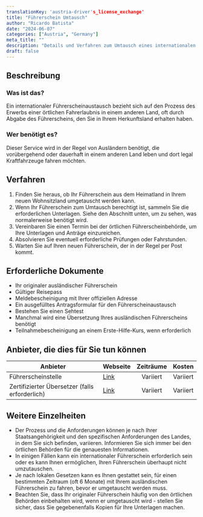 ```yaml
---
translationKey: 'austria-driver's_license_exchange'
title: "Führerschein Umtausch"
author: "Ricardo Batista"
date: "2024-06-07"
categories: ["Austria", "Germany"]
meta_title: ""
description: "Details und Verfahren zum Umtausch eines internationalen Führerscheins in Österreich und Deutschland"
draft: false
---
```


## Beschreibung
### Was ist das?
Ein internationaler Führerscheinaustausch bezieht sich auf den Prozess des Erwerbs einer örtlichen Fahrerlaubnis in einem anderen Land, oft durch Abgabe des Führerscheins, den Sie in Ihrem Herkunftsland erhalten haben.

### Wer benötigt es?
Dieser Service wird in der Regel von Ausländern benötigt, die vorübergehend oder dauerhaft in einem anderen Land leben und dort legal Kraftfahrzeuge fahren möchten.

## Verfahren

1. Finden Sie heraus, ob Ihr Führerschein aus dem Heimatland in Ihrem neuen Wohnsitzland umgetauscht werden kann.
2. Wenn Ihr Führerschein zum Umtausch berechtigt ist, sammeln Sie die erforderlichen Unterlagen. Siehe den Abschnitt unten, um zu sehen, was normalerweise benötigt wird.
3. Vereinbaren Sie einen Termin bei der örtlichen Führerscheinbehörde, um Ihre Unterlagen und Anträge einzureichen.
4. Absolvieren Sie eventuell erforderliche Prüfungen oder Fahrstunden.
5. Warten Sie auf Ihren neuen Führerschein, der in der Regel per Post kommt.

## Erforderliche Dokumente

- Ihr originaler ausländischer Führerschein
- Gültiger Reisepass
- Meldebescheinigung mit Ihrer offiziellen Adresse
- Ein ausgefülltes Antragsformular für den Führerscheinaustausch
- Bestehen Sie einen Sehtest
- Manchmal wird eine Übersetzung Ihres ausländischen Führerscheins benötigt
- Teilnahmebescheinigung an einem Erste-Hilfe-Kurs, wenn erforderlich

## Anbieter, die dies für Sie tun können

| Anbieter        |     Webseite     |     Zeiträume    |       Kosten      |
| --------------- | --------------- |  :-------------: | :-------------: |
| Führerscheinstelle     |  [Link](http://beispiel.com)       |      Variiert      |        Variiert       |
| Zertifizierter Übersetzer (falls erforderlich)     |  [Link](http://beispiel.com)       |      Variiert      |        Variiert       |


## Weitere Einzelheiten

- Der Prozess und die Anforderungen können je nach Ihrer Staatsangehörigkeit und den spezifischen Anforderungen des Landes, in dem Sie sich befinden, variieren. Informieren Sie sich immer bei den örtlichen Behörden für die genauesten Informationen.
- In einigen Fällen kann ein internationaler Führerschein erforderlich sein oder es kann Ihnen ermöglichen, Ihren Führerschein überhaupt nicht umzutauschen.
- Je nach lokalen Gesetzen kann es Ihnen gestattet sein, für einen bestimmten Zeitraum (oft 6 Monate) mit Ihrem ausländischen Führerschein zu fahren, bevor er umgetauscht werden muss.
- Beachten Sie, dass Ihr originaler Führerschein häufig von den örtlichen Behörden einbehalten wird, wenn er umgetauscht wird - stellen Sie sicher, dass Sie gegebenenfalls Kopien für Ihre Unterlagen machen.